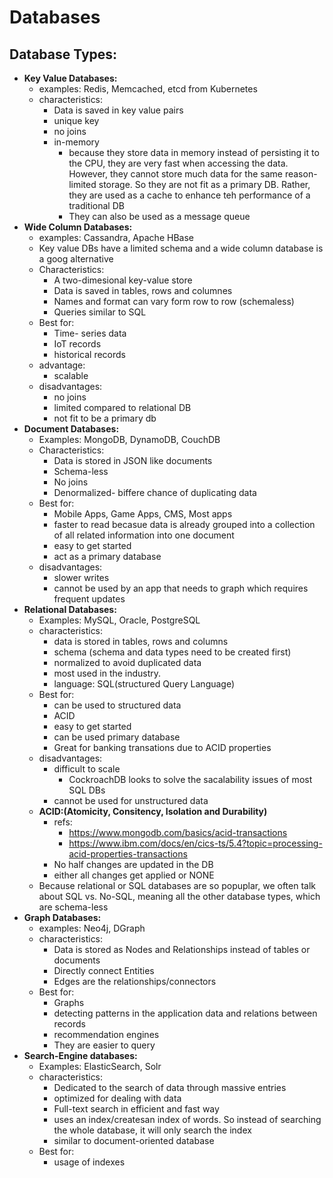 # Databases

__Database Types:__
-   
- __Key Value Databases:__
  - examples: Redis, Memcached, etcd from Kubernetes
  - characteristics:
    - Data is saved in key value pairs
    - unique key
    - no joins
    - in-memory
      - because they store data in memory instead of persisting it to the CPU, they are very fast when accessing the data. However, they cannot store much data for the same reason- limited storage. So they are not fit as a primary DB. Rather, they are used as a cache to enhance teh performance of a traditional DB
      - They can also be used as a message queue
- __Wide Column Databases:__
  - examples: Cassandra, Apache HBase
  - Key value DBs have a limited schema and a wide column database is a goog alternative
  - Characteristics:
    - A two-dimesional key-value store
    - Data is saved in tables, rows and columnes
    - Names and format can vary form row to row (schemaless)
    - Queries similar to SQL
  - Best for:
    - Time- series data
    - IoT records
    - historical records
  - advantage:
    - scalable
  - disadvantages:
    - no joins
    - limited compared to relational DB
    - not fit to be a primary db
- __Document Databases:__
  - Examples: MongoDB, DynamoDB, CouchDB
  - Characteristics:
    - Data is stored in JSON like documents
    - Schema-less
    - No joins
    - Denormalized- biffere chance of duplicating data
  - Best for:
    - Mobile Apps, Game Apps, CMS, Most apps
    - faster to read becasue data is already grouped into a collection of all related information into one document
    - easy to get started
    - act as a primary database
  - disadvantages:
    - slower writes
    - cannot be used by an app that needs to graph which requires frequent updates
- __Relational Databases:__
  - Examples: MySQL, Oracle, PostgreSQL
  - characteristics:
    - data is stored in tables, rows and columns
    - schema (schema and data types need to be created first)
    - normalized to avoid duplicated data
    - most used in the industry.
    - language: SQL(structured Query Language)
  - Best for:
    - can be used to structured data
    - ACID
    - easy to get started
    - can be used primary database
    - Great for banking transations due to ACID properties
  - disadvantages:
    - difficult to scale
      - CockroachDB looks to solve the sacalability issues of most SQL DBs
    - cannot be used for unstructured data
  - __ACID:(Atomicity, Consitency, Isolation and Durability)__
    - refs:
      - https://www.mongodb.com/basics/acid-transactions
      - https://www.ibm.com/docs/en/cics-ts/5.4?topic=processing-acid-properties-transactions
    - No half changes are updated in the DB
    - either all changes get applied or NONE
  - Because relational or SQL databases are so popuplar, we often talk about SQL vs. No-SQL, meaning all the other database types, which are schema-less
- __Graph Databases:__
  - examples: Neo4j, DGraph
  - characteristics:
    - Data is stored as Nodes and Relationships instead of tables or documents
    - Directly connect Entities
    - Edges are the relationships/connectors
  - Best for:
    - Graphs
    - detecting patterns in the application data and relations between records
    - recommendation engines
    - They are easier to query
- __Search-Engine databases:__
  - Examples: ElasticSearch, Solr
  - characteristics:
    - Dedicated to the search of data through massive entries
    - optimized for dealing with data
    - Full-text search in efficient and fast way
    - uses an index/createsan index of words. So instead of searching the whole database, it will only search the index
    - similar to document-oriented database
  - Best for:
    - usage of indexes